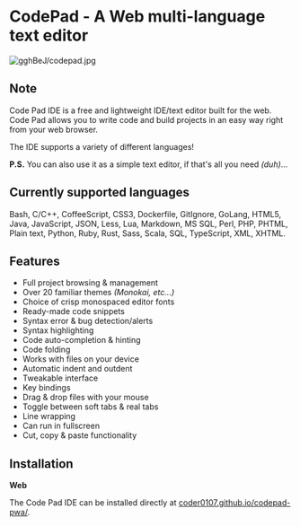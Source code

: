 # CodePad - A Web multi-language text editor

![gghBeJ/codepad.jpg](https://image.ibb.co/gghBeJ/codepad.jpg)

## Note

Code Pad IDE is a free and lightweight IDE/text editor built for the web. Code Pad allows you to write code and build projects in an easy way right from your web browser.

The IDE supports a variety of different languages!

**P.S.** You can also use it as a simple text editor, if that's all you need _(duh)_...

## Currently supported languages
Bash, C/C++, CoffeeScript, CSS3, Dockerfile, GitIgnore, GoLang, HTML5, Java, JavaScript, JSON, Less, Lua, Markdown, MS SQL, Perl, PHP, PHTML, Plain text, Python, Ruby, Rust, Sass, Scala, SQL, TypeScript, XML, XHTML.

## Features
 - Full project browsing & management
 - Over 20 familiar themes _(Monokai, etc...)_
 - Choice of crisp monospaced editor fonts
 - Ready-made code snippets
 - Syntax error & bug detection/alerts
 - Syntax highlighting
 - Code auto-completion & hinting
 - Code folding
 - Works with files on your device
 - Automatic indent and outdent
 - Tweakable interface
 - Key bindings
 - Drag & drop files with your mouse
 - Toggle between soft tabs & real tabs
 - Line wrapping
 - Can run in fullscreen
 - Cut, copy & paste functionality

## Installation

**Web**

The Code Pad IDE can be installed directly at [coder0107.github.io/codepad-pwa/](https://coder0107.github.io/codepad-pwa/).
